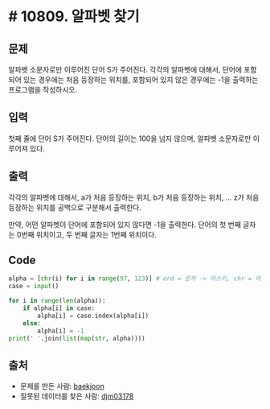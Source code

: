 # # 10809. 알파벳 찾기

## 문제

알파벳 소문자로만 이루어진 단어 S가 주어진다. 각각의 알파벳에 대해서, 단어에 포함되어 있는 경우에는 처음 등장하는 위치를, 포함되어 있지 않은 경우에는 -1을 출력하는 프로그램을 작성하시오.

## 입력

첫째 줄에 단어 S가 주어진다. 단어의 길이는 100을 넘지 않으며, 알파벳 소문자로만 이루어져 있다.

## 출력

각각의 알파벳에 대해서, a가 처음 등장하는 위치, b가 처음 등장하는 위치, ... z가 처음 등장하는 위치를 공백으로 구분해서 출력한다.

만약, 어떤 알파벳이 단어에 포함되어 있지 않다면 -1을 출력한다. 단어의 첫 번째 글자는 0번째 위치이고, 두 번째 글자는 1번째 위치이다.

## Code

```python
alpha = [chr(i) for i in range(97, 123)] # ord = 문자 -> 아스키, chr = 아스키 -> 문자
case = input()

for i in range(len(alpha)):
    if alpha[i] in case:
        alpha[i] = case.index(alpha[i])
    else:
        alpha[i] = -1
print(' '.join(list(map(str, alpha))))
```

## 출처

- 문제를 만든 사람: [baekjoon](https://www.acmicpc.net/user/baekjoon)
- 잘못된 데이터를 찾은 사람: [djm03178](https://www.acmicpc.net/user/djm03178)